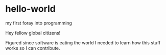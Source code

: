 # hello-world
my first foray into programming

Hey fellow global citizens!

Figured since software is eating the world I needed to learn how this stuff works so I can contribute.

